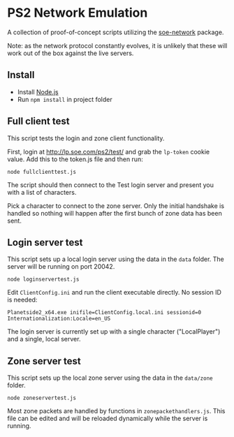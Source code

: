 # PS2 Network Emulation

A collection of proof-of-concept scripts utilizing the [soe-network](https://github.com/psemu/soe-network/) package.

Note: as the network protocol constantly evolves, it is unlikely that these will work out of the box against the live servers.

## Install

* Install [Node.js](http://nodejs.org)
* Run `npm install` in project folder
   
## Full client test

This script tests the login and zone client functionality.

First, login at http://lp.soe.com/ps2/test/ and grab the `lp-token` cookie value. Add this to the token.js file and then run:

`node fullclienttest.js`

The script should then connect to the Test login server and present you with a list of characters.

Pick a character to connect to the zone server. Only the initial handshake is handled so nothing will happen after the first bunch of zone data has been sent.


## Login server test

This script sets up a local login server using the data in the `data` folder. The server will be running on port 20042. 

`node loginservertest.js`

Edit `ClientConfig.ini` and run the client executable directly. No session ID is needed:

`Planetside2_x64.exe inifile=ClientConfig.local.ini sessionid=0 Internationalization:Locale=en_US`

The login server is currently set up with a single character ("LocalPlayer") and a single, local server.

## Zone server test

This script sets up the local zone server using the data in the `data/zone` folder.

`node zoneservertest.js`

Most zone packets are handled by functions in `zonepackethandlers.js`. This file can be edited and will be reloaded dynamically while the server is running.